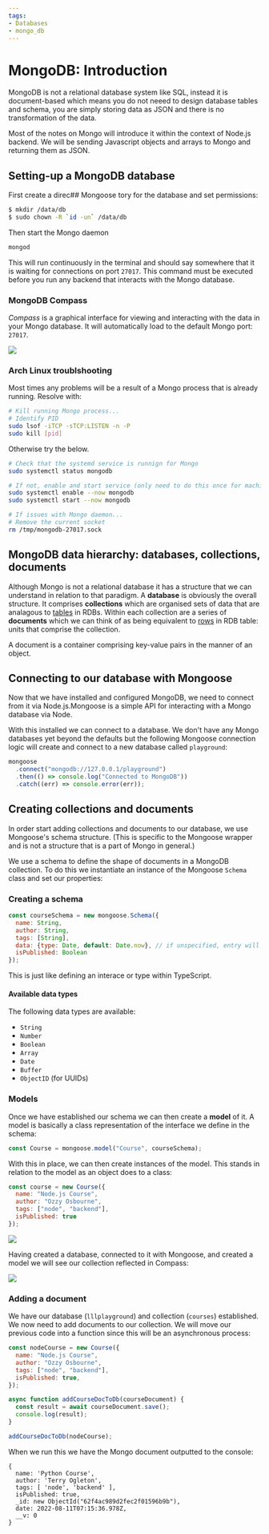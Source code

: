 ```yaml
---
tags:
- Databases
- mongo_db
---
```


# MongoDB: Introduction

MongoDB is not a relational database system like SQL, instead it is document-based which means you do not neeed to design database tables and schema, you are simply storing data as JSON and there is no transformation of the data. 

Most of the notes on Mongo will introduce it within the context of Node.js backend. We will be sending Javascript objects and arrays to Mongo and returning them as JSON. 

## Setting-up a MongoDB database

First create a direc## Mongoose tory for the database and set permissions:
```bash
$ mkdir /data/db
$ sudo chown -R `id -un` /data/db
```

Then start the Mongo daemon
```bash
mongod
```
This will run continuously in the terminal and should say somewhere that it is waiting for connections on port `27017`. This command must be executed before you run any backend that interacts with the Mongo database. 
### MongoDB Compass
_Compass_ is a graphical interface for viewing and interacting with the data in your Mongo database. It will automatically load to the default Mongo port: `27017`.

![](/img/mongo-compass.png)

### Arch Linux troublshooting
Most times any problems will be a result of a Mongo process that is already running. Resolve with:

```bash
# Kill running Mongo process...
# Identify PID
sudo lsof -iTCP -sTCP:LISTEN -n -P
sudo kill [pid]
```
Otherwise try the below.

```bash
# Check that the systemd service is runnign for Mongo
sudo systemctl status mongodb

# If not, enable and start service (only need to do this once for machine)
sudo systemctl enable --now mongodb
sudo systemctl start --now mongodb

# If issues with Mongo daemon...
# Remove the current socket
rm /tmp/mongodb-27017.sock
```

## MongoDB data hierarchy: databases, collections, documents

Although Mongo is not a relational database it has a structure that we can understand in relation to that paradigm. A **database** is obviously the overall structure. It comprises **collections** which are organised sets of data that are analagous to [tables](/Databases/Relational_database_architecture.md#table) in RDBs. Within each collection are a series of **documents** which we can think of as being equivalent to [rows](/Databases/Relational_database_architecture.md) in RDB table: units that comprise the collection.

A document is a container comprising key-value pairs in the manner of an object. 


## Connecting to our database with Mongoose
Now that we have installed and configured MongoDB, we need to connect from it via Node.js.Mongoose is a simple API for interacting with a Mongo database via Node.

With this installed we can connect to a database. We don't have any Mongo databases yet beyond the defaults but the following Mongoose connection logic will create and connect to a new database called `playground`:

```js
mongoose
  .connect("mongodb://127.0.0.1/playground")
  .then(() => console.log("Connected to MongoDB"))
  .catch((err) => console.error(err));
```
## Creating collections and documents 

In order start adding collections and documents to our database, we use Mongoose's schema structure. (This is specific to the Mongoose wrapper and is not a structure that is a part of Mongo in general.)

We use a schema to define the shape of documents in a MongoDB collection. To do this we instantiate an instance of the Mongoose `Schema` class and set our properties:

### Creating a schema

```js
const courseSchema = new mongoose.Schema({
  name: String,
  author: String,
  tags: [String],
  data: {type: Date, default: Date.now}, // if unspecified, entry will default to current date
  isPublished: Boolean
});

```
This is just like defining an interace or type within TypeScript.
#### Available data types

The following data types are available:
* `String`
* `Number`
* `Boolean`
* `Array`
* `Date`
* `Buffer`
* `ObjectID` (for UUIDs)

### Models

Once we have established our schema we can then create a **model** of it. A model is basically a class representation of the interface we define in the schema:

```js
const Course = mongoose.model("Course", courseSchema);
```
With this in place, we can then create instances of the model. This stands in relation to the model as an object does to a class:

```js
const course = new Course({
  name: "Node.js Course",
  author: "Ozzy Osbourne",
  tags: ["node", "backend"],
  isPublished: true 
});
```
![](/img/mongoose-hierarchy.svg)

Having created a database, connected to it with Mongoose, and created a model we will see our collection reflected in Compass:

![](img/../../../img/mongo-collection.png)

### Adding a document
We have our database (`lllplayground`) and collection (`courses`) established. We now need to add documents to our collection. We will move our previous code into a function since this will be an asynchronous process:

```js
const nodeCourse = new Course({
  name: "Node.js Course",
  author: "Ozzy Osbourne",
  tags: ["node", "backend"],
  isPublished: true,
});

async function addCourseDocToDb(courseDocument) {
  const result = await courseDocument.save();
  console.log(result);
}

addCourseDocToDb(nodeCourse);
```

When we run this we have the Mongo document outputted to the console:
```
{
  name: 'Python Course',
  author: 'Terry Ogleton',
  tags: [ 'node', 'backend' ],
  isPublished: true,
  _id: new ObjectId("62f4ac989d2fec2f01596b9b"),
  date: 2022-08-11T07:15:36.978Z,
  __v: 0
}

```